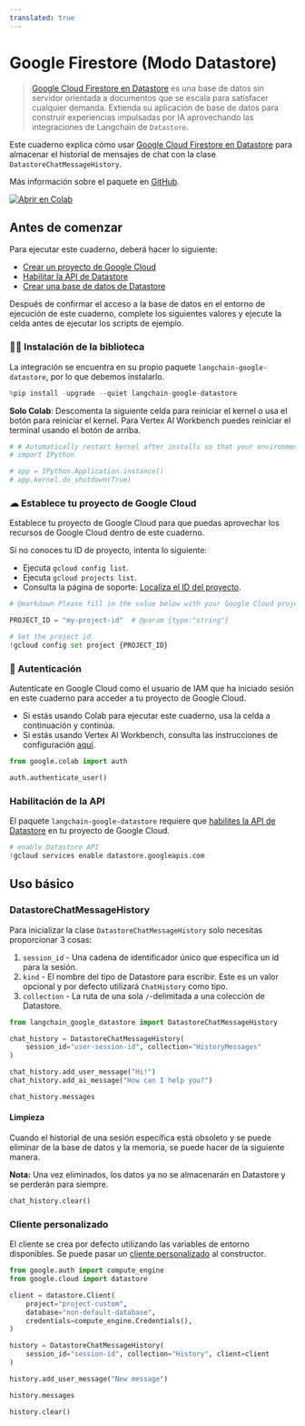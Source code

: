 ```yaml
---
translated: true
---
```


# Google Firestore (Modo Datastore)

> [Google Cloud Firestore en Datastore](https://cloud.google.com/datastore) es una base de datos sin servidor orientada a documentos que se escala para satisfacer cualquier demanda. Extienda su aplicación de base de datos para construir experiencias impulsadas por IA aprovechando las integraciones de Langchain de `Datastore`.

Este cuaderno explica cómo usar [Google Cloud Firestore en Datastore](https://cloud.google.com/datastore) para almacenar el historial de mensajes de chat con la clase `DatastoreChatMessageHistory`.

Más información sobre el paquete en [GitHub](https://github.com/googleapis/langchain-google-datastore-python/).

[![Abrir en Colab](https://colab.research.google.com/assets/colab-badge.svg)](https://colab.research.google.com/github/googleapis/langchain-google-datastore-python/blob/main/docs/chat_message_history.ipynb)

## Antes de comenzar

Para ejecutar este cuaderno, deberá hacer lo siguiente:

* [Crear un proyecto de Google Cloud](https://developers.google.com/workspace/guides/create-project)
* [Habilitar la API de Datastore](https://console.cloud.google.com/flows/enableapi?apiid=datastore.googleapis.com)
* [Crear una base de datos de Datastore](https://cloud.google.com/datastore/docs/manage-databases)

Después de confirmar el acceso a la base de datos en el entorno de ejecución de este cuaderno, complete los siguientes valores y ejecute la celda antes de ejecutar los scripts de ejemplo.

### 🦜🔗 Instalación de la biblioteca

La integración se encuentra en su propio paquete `langchain-google-datastore`, por lo que debemos instalarlo.

```python
%pip install -upgrade --quiet langchain-google-datastore
```

**Solo Colab**: Descomenta la siguiente celda para reiniciar el kernel o usa el botón para reiniciar el kernel. Para Vertex AI Workbench puedes reiniciar el terminal usando el botón de arriba.

```python
# # Automatically restart kernel after installs so that your environment can access the new packages
# import IPython

# app = IPython.Application.instance()
# app.kernel.do_shutdown(True)
```

### ☁ Establece tu proyecto de Google Cloud

Establece tu proyecto de Google Cloud para que puedas aprovechar los recursos de Google Cloud dentro de este cuaderno.

Si no conoces tu ID de proyecto, intenta lo siguiente:

* Ejecuta `gcloud config list`.
* Ejecuta `gcloud projects list`.
* Consulta la página de soporte: [Localiza el ID del proyecto](https://support.google.com/googleapi/answer/7014113).

```python
# @markdown Please fill in the value below with your Google Cloud project ID and then run the cell.

PROJECT_ID = "my-project-id"  # @param {type:"string"}

# Set the project id
!gcloud config set project {PROJECT_ID}
```

### 🔐 Autenticación

Autentícate en Google Cloud como el usuario de IAM que ha iniciado sesión en este cuaderno para acceder a tu proyecto de Google Cloud.

- Si estás usando Colab para ejecutar este cuaderno, usa la celda a continuación y continúa.
- Si estás usando Vertex AI Workbench, consulta las instrucciones de configuración [aquí](https://github.com/GoogleCloudPlatform/generative-ai/tree/main/setup-env).

```python
from google.colab import auth

auth.authenticate_user()
```

### Habilitación de la API

El paquete `langchain-google-datastore` requiere que [habilites la API de Datastore](https://console.cloud.google.com/flows/enableapi?apiid=datastore.googleapis.com) en tu proyecto de Google Cloud.

```python
# enable Datastore API
!gcloud services enable datastore.googleapis.com
```

## Uso básico

### DatastoreChatMessageHistory

Para inicializar la clase `DatastoreChatMessageHistory` solo necesitas proporcionar 3 cosas:

1. `session_id` - Una cadena de identificador único que especifica un id para la sesión.
1. `kind` - El nombre del tipo de Datastore para escribir. Este es un valor opcional y por defecto utilizará `ChatHistory` como tipo.
1. `collection` - La ruta de una sola `/`-delimitada a una colección de Datastore.

```python
from langchain_google_datastore import DatastoreChatMessageHistory

chat_history = DatastoreChatMessageHistory(
    session_id="user-session-id", collection="HistoryMessages"
)

chat_history.add_user_message("Hi!")
chat_history.add_ai_message("How can I help you?")
```

```python
chat_history.messages
```

#### Limpieza

Cuando el historial de una sesión específica está obsoleto y se puede eliminar de la base de datos y la memoria, se puede hacer de la siguiente manera.

**Nota:** Una vez eliminados, los datos ya no se almacenarán en Datastore y se perderán para siempre.

```python
chat_history.clear()
```

### Cliente personalizado

El cliente se crea por defecto utilizando las variables de entorno disponibles. Se puede pasar un [cliente personalizado](https://cloud.google.com/python/docs/reference/datastore/latest/client) al constructor.

```python
from google.auth import compute_engine
from google.cloud import datastore

client = datastore.Client(
    project="project-custom",
    database="non-default-database",
    credentials=compute_engine.Credentials(),
)

history = DatastoreChatMessageHistory(
    session_id="session-id", collection="History", client=client
)

history.add_user_message("New message")

history.messages

history.clear()
```
